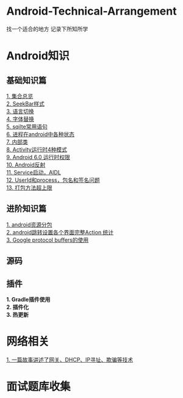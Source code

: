 # Android-Technical-Arrangement
找一个适合的地方 记录下所知所学

# Android知识
## 基础知识篇
[1. 集合总览](https://github.com/ikould/Android-Technical-Arrangement/blob/master/Android/base/%E9%9B%86%E5%90%88%E6%80%BB%E8%A7%88.md)  
 [2.  SeekBar样式 ](https://github.com/ikould/Android-Technical-Arrangement/blob/master/Android/base/SeekBar%E6%A0%B7%E5%BC%8F.md)   
[3. 语言切换 ](https://github.com/ikould/Android-Technical-Arrangement/blob/master/Android/base/%E8%AF%AD%E8%A8%80%E5%88%87%E6%8D%A2.md)   
[4.  字体替换 ](https://github.com/ikould/Android-Technical-Arrangement/blob/master/Android/base/%E5%AD%97%E4%BD%93%E6%9B%BF%E6%8D%A2.md)   
[5.  sqilte常用语句 ](https://github.com/ikould/Android-Technical-Arrangement/blob/master/Android/base/Sqlite%E5%B8%B8%E7%94%A8%E8%AF%AD%E5%8F%A5.md)   
[6.  进程在android中各种状态 ](https://github.com/ikould/Android-Technical-Arrangement/blob/master/Android/base/%E8%BF%9B%E7%A8%8B%E5%9C%A8android%E4%B8%AD%E5%90%84%E7%A7%8D%E7%8A%B6%E6%80%81.md)   
[7.  内部类 ](https://github.com/ikould/Android-Technical-Arrangement/blob/master/Android/base/%E5%86%85%E9%83%A8%E7%B1%BB.md)   
[8.  Activity运行时4种模式 ](https://github.com/ikould/Android-Technical-Arrangement/blob/master/Android/base/Activity%E8%BF%90%E8%A1%8C%E6%97%B64%E7%A7%8D%E6%A8%A1%E5%BC%8F.md)   
[9.  Android 6.0 运行时权限 ](https://github.com/ikould/Android-Technical-Arrangement/blob/master/Android/base/Android%206.0%20%E8%BF%90%E8%A1%8C%E6%97%B6%E6%9D%83%E9%99%90.md)   
[10.  Android反射 ](https://github.com/ikould/Android-Technical-Arrangement/blob/master/Android/base/Android%E5%8F%8D%E5%B0%84.md)   
[11.  Service启动，AIDL ](https://github.com/ikould/Android-Technical-Arrangement/blob/master/Android/base/Service%E5%90%AF%E5%8A%A8%EF%BC%8CAIDL.md)   
[12.  UserId和process，包名和签名问题 ](https://github.com/ikould/Android-Technical-Arrangement/blob/master/Android/base/UserId%E5%92%8Cprocess%EF%BC%8C%E5%8C%85%E5%90%8D%E5%92%8C%E7%AD%BE%E5%90%8D%E9%97%AE%E9%A2%98.md)   
[13.  打包方法超上限 ](https://github.com/ikould/Android-Technical-Arrangement/blob/master/Android/base/%E6%89%93%E5%8C%85%E6%96%B9%E6%B3%95%E8%B6%85%E4%B8%8A%E9%99%90.md)   

## 进阶知识篇
[1.  android资源分包 ](https://github.com/ikould/Android-Technical-Arrangement/blob/master/Android/advance/android%E8%B5%84%E6%BA%90%E5%88%86%E5%8C%85.md)   
[2.  android跳转设置各个界面完整Action 统计 ](https://github.com/ikould/Android-Technical-Arrangement/blob/master/Android/advance/android%E8%B7%B3%E8%BD%AC%E8%AE%BE%E7%BD%AE%E5%90%84%E4%B8%AA%E7%95%8C%E9%9D%A2%E5%AE%8C%E6%95%B4Action%20%E7%BB%9F%E8%AE%A1.md)   
[3.  Google protocol buffers的使用 ](https://github.com/ikould/Android-Technical-Arrangement/blob/master/Android/advance/Google%20protocol%20buffers%E4%BD%BF%E7%94%A8.md)   

## 源码

## 插件

**1. Gradle插件使用**  
**2. 插件化**  
**3. 热更新**  

# 网络相关
[1.  一篇故事讲述了网关、DHCP、IP寻址、欺骗等技术 ](https://github.com/ikould/Android-Technical-Arrangement/blob/master/Network/%E4%B8%80%E7%AF%87%E6%95%85%E4%BA%8B%E8%AE%B2%E8%BF%B0%E4%BA%86%E7%BD%91%E5%85%B3%E3%80%81DHCP%E3%80%81IP%E5%AF%BB%E5%9D%80%E3%80%81%E6%AC%BA%E9%AA%97%E7%AD%89%E6%8A%80%E6%9C%AF.md)   

# 面试题库收集
